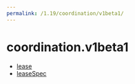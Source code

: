 ```yaml
---
permalink: /1.19/coordination/v1beta1/
---
```


# coordination.v1beta1



* [lease](lease.md)
* [leaseSpec](leaseSpec.md)